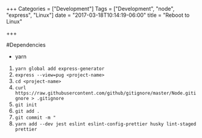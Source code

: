 +++
Categories = ["Development"]
Tags = ["Development", "node", "express", "Linux"]
date = "2017-03-18T10:14:19-06:00"
title = "Reboot to Linux"

+++

#Dependencies

* yarn

1. `yarn global add express-generator`
1. `express --view=pug <project-name>`
1. `cd <project-name>`
1. `curl https://raw.githubusercontent.com/github/gitignore/master/Node.gitignore > .gitignore`
1. `git init`
1. `git add .`
1. `git commit -m "`
1. `yarn add --dev jest eslint eslint-config-prettier husky lint-staged prettier` 